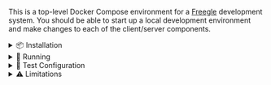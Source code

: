 This is a top-level Docker Compose environment for a [Freegle](https://www.ilovefreegle.org) development system.  You should be able to start up a local development environment and make changes to each of the client/server components.

<details>
<summary>📦 Installation</summary>

## Installation

This top-level repository has a number of [git submodules](https://git-scm.com/book/en/v2/Git-Tools-Submodules) (see `.gitmodules` in project root).

To clone this repository and all submodules:

`git clone --recurse-submodules https://github.com/freegle/FreegleDocker`

If you cloned without the `--recurse-submodules` flag, you can initialize them with:

`git submodule update --init --recursive`

**Note:**

This will clone the required Freegle repositories:
- `iznik-nuxt3` (User website aka FD)
- `iznik-nuxt3-modtools` (Moderate website aka ModTools, which uses the nuxt3 repo modtools branch)
- `iznik-server` (legacy PHP API)
- `iznik-server-go` (more modern Go API)

Since these are git submodules, you can navigate into each subdirectory and work with them as independent git repositories - checking out different branches, making commits, etc.

## Configuration

The system can be customized through environment variables in a `.env` file. Copy `.env.example` to `.env` and modify as needed. The basic system will work without any configuration, but some features require API keys.

**Branch Selection (Optional):**
- `IZNIK_SERVER_BRANCH` - Branch for the PHP API server (default: master)
- `IZNIK_SERVER_GO_BRANCH` - Branch for the Go API server (default: master)  
- `IZNIK_NUXT3_BRANCH` - Branch for the user website (default: master)
- `IZNIK_NUXT3_MODTOOLS_BRANCH` - Branch for ModTools (default: master)

**External Service API Keys (Optional but Recommended):**
These keys enable full functionality and are used for both application features and PHPUnit testing:

- `GOOGLE_CLIENT_ID` - Google OAuth client ID for user authentication
- `GOOGLE_CLIENT_SECRET` - Google OAuth client secret for user authentication
- `GOOGLE_PUSH_KEY` - Google API key for push notifications
- `GOOGLE_VISION_KEY` - Google Vision API key for image analysis
- `GOOGLE_PERSPECTIVE_KEY` - Google Perspective API key for content moderation
- `GOOGLE_GEMINI_API_KEY` - Google Gemini API key for AI services
- `GOOGLE_PROJECT` - Google Cloud project ID
- `GOOGLE_APP_NAME` - Application name for Google services (usually "Freegle")
- `MAPBOX_KEY` - Mapbox API key for map tiles and routing
- `MAXMIND_ACCOUNT` - MaxMind account ID for GeoIP services
- `MAXMIND_KEY` - MaxMind license key for GeoIP services

**Example `.env` file:**
```bash
# Branch configuration (optional)
IZNIK_SERVER_BRANCH=better-phpunit
IZNIK_SERVER_GO_BRANCH=master
IZNIK_NUXT3_BRANCH=master
IZNIK_NUXT3_MODTOOLS_BRANCH=master

# API Keys (optional but recommended)
GOOGLE_CLIENT_ID=your_google_client_id_here.apps.googleusercontent.com
GOOGLE_CLIENT_SECRET=your_google_client_secret_here
GOOGLE_PUSH_KEY=your_google_push_key_here
GOOGLE_VISION_KEY=your_google_vision_api_key_here
GOOGLE_PERSPECTIVE_KEY=your_google_perspective_api_key_here
GOOGLE_GEMINI_API_KEY=your_google_gemini_api_key_here
GOOGLE_PROJECT=your_google_project_id_here
GOOGLE_APP_NAME=Freegle
MAPBOX_KEY=your_mapbox_api_key_here
MAXMIND_ACCOUNT=your_maxmind_account_here
MAXMIND_KEY=your_maxmind_key_here
```

**After Configuration Changes:**
If you modify branch settings or API keys, rebuild the affected containers:

```bash
# Rebuild specific container
docker-compose build --no-cache apiv1

# Or rebuild all containers
docker-compose build --no-cache
```

## Windows

Add these to your hosts file first:

```
127.0.0.1 freegle.localhost
127.0.0.1 modtools.localhost
127.0.0.1 phpmyadmin.localhost
127.0.0.1 mailhog.localhost
127.0.0.1 tusd.localhost
127.0.0.1 status.localhost
127.0.0.1 apiv1.localhost
127.0.0.1 apiv2.localhost
127.0.0.1 delivery.localhost
```

On Windows, using Docker Desktop works but is unusably slow.  So we won't document that.  Instead we use WSL2, with some jiggery-pokery to get round issues with file syncing and WSL2.

Here are instructions on the assumption that you have a JetBrains IDE (e.g. PhpStorm):
1. Install a WSL2 distribution (Ubuntu recommended). If you already have a WSL installation, you may benefit from installing a dedicated freegle one `wsl --install --name freegle`
2. Clone this repository from JetBrains **and give it a WSL2 path** (e.g., `\\wsl$\Ubuntu\home\edward\FreegleDockerWSL`).
3. [Install docker](https://docs.docker.com/engine/install/ubuntu/#install-using-the-repository)
4. Use `wsl` to open a WSL2 terminal in the repository directory.
5. Start the docker service: `sudo service docker start`
6. Move on to the Running section.

### Troubleshooting

If the localhost domains above don't work, check that Windows hasn't blocked access: `curl -I freegle.localhost` should give a 200 response.

If this is the case, you can open a proxy port: `sudo netsh interface portproxy add v4tov4 listenport=80 listenaddress=0.0.0.0 connectport=80 connectaddress=<wsl IP address>` (see [SO post](https://stackoverflow.com/questions/70566305/unable-to-connect-to-local-server-on-wsl2-from-windows-host) for more info)

## Linux

Feel free to write this.

</details>

<details>
<summary>🚀 Running</summary>

# Running

On Windows:
* Run `docker-compose up -d` from within the WSL2 environment to start the system.
* Run `./file-sync.sh` from within WSL2.  This monitors file changes (e.g. from your Windows IDE) and syncs them to the Docker containers.

`file-sync.sh` only monitors changes while it's running.  So if you do bulk changes (e.g. switching branches) while this isn't running, you may need to docker stop/prune/start to make sure they're picked up by the container.

# Monitoring

Monitor the startup progress at [Status Monitor](http://status.localhost:8081) to see when all services are ready.

The system builds in stages:

1. **Infrastructure** (databases, queues, reverse proxy) - ~2-3 minutes
2. **Development Tools** (PhpMyAdmin, MailHog) - ~1 minute
3. **Freegle Components** (websites, APIs) - ~10-15 minutes

**Container Status Indicators:**
- 🟢 **Running** - Service is ready
- 🟡 **Starting...** - Service is building/starting up
- 🔴 **Offline** - Service has failed

## Rebuild from Scratch

If you need to wipe everything and rebuild:

```bash
docker compose down
docker system prune -a  # Warning: removes all unused Docker data
docker compose up -d
```

## Individual Container Management

All containers use consistent `freegle-*` naming:

```bash
# View logs
docker logs freegle-freegle
docker logs freegle-modtools

# Execute commands in containers  
docker exec -it freegle-freegle bash
docker exec -it freegle-percona mysql -u root -piznik

# Restart specific services
docker restart freegle-modtools
```

# Using the System

Once all services show as **Running** in the status monitor, you can access:

## Status & Monitoring
* **[Status Monitor](http://localhost:8081)** - Real-time service health with CPU monitoring and visit buttons

## Main Applications
* **[Freegle](https://freegle.localhost)** - User site (Login: `test@test.com` / `freegle`)
* **[ModTools](https://modtools.localhost)** - Moderator site (Login: `testmod@test.com` / `freegle`)

**Note:** It's normal for Freegle and ModTools pages to reload a few times on first view - 
this is expected Nuxt.js development mode behavior. Also, `nuxt dev` uses HTTP/1.1 which 
serializes asset loading, making it slower than the live system which uses HTTP/2.  
This means the page load can be quite slow until the browser has cached the code.  
You can see this via 'Pending' calls in the Network tab.

## Development Tools
* **[PhpMyAdmin](https://phpmyadmin.localhost)** - Database management (Login: `root` / `iznik`)
* **[MailHog](https://mailhog.localhost)** - Email testing interface
* **[TusD](https://tusd.localhost)** - Image upload service
* **[Traefik Dashboard](http://localhost:8080)** - Reverse proxy dashboard

## API Endpoints
* **[API v1](https://apiv1.localhost)** - Legacy PHP API
* **[API v2](https://apiv2.localhost:8192)** - Modern Go API

</details>

<details>
<summary>🧪 Test Configuration</summary>

# Test Configuration

The system contains one test group, FreeglePlayground, centered around Edinburgh.  
The only recognised postcode is EH3 6SS.

</details>

<details>
<summary>⚠️ Limitations</summary>

# Limitations

* Email to Mailhog not yet verified.
* Image upload not tested yet.
* We're sharing the live tiles server - we've not added this to the Docker Compose setup yet.
* The Go API doesn't have HMR or equivalent, so you'll need to rebuild the container to pick up code changes.
* This doesn't run the various background jobs, so it won't be sending out emails in the way the live system would.

</details>
